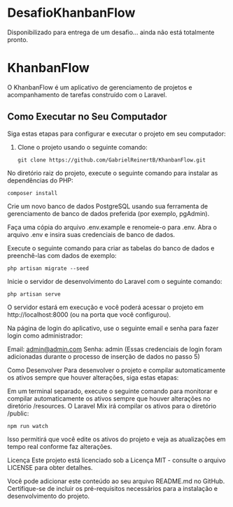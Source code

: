 # DesafioKhanbanFlow
Disponibilizado para entrega de um desafio... ainda não está totalmente pronto.

# KhanbanFlow

O KhanbanFlow é um aplicativo de gerenciamento de projetos e acompanhamento de tarefas construído com o Laravel.

## Como Executar no Seu Computador

Siga estas etapas para configurar e executar o projeto em seu computador:

1. Clone o projeto usando o seguinte comando:

   ```shell
   git clone https://github.com/GabrielReinertB/KhanbanFlow.git

No diretório raiz do projeto, execute o seguinte comando para instalar as dependências do PHP:
```shell
composer install
```
Crie um novo banco de dados PostgreSQL usando sua ferramenta de gerenciamento de banco de dados preferida (por exemplo, pgAdmin).

Faça uma cópia do arquivo .env.example e renomeie-o para .env. Abra o arquivo .env e insira suas credenciais de banco de dados.

Execute o seguinte comando para criar as tabelas do banco de dados e preenchê-las com dados de exemplo:
```shell
php artisan migrate --seed
```
Inicie o servidor de desenvolvimento do Laravel com o seguinte comando:
```shell
php artisan serve
```

O servidor estará em execução e você poderá acessar o projeto em http://localhost:8000 (ou na porta que você configurou).

Na página de login do aplicativo, use o seguinte email e senha para fazer login como administrador:

Email: admin@admin.com
Senha: admin (Essas credenciais de login foram adicionadas durante o processo de inserção de dados no passo 5)

Como Desenvolver
Para desenvolver o projeto e compilar automaticamente os ativos sempre que houver alterações, siga estas etapas:

Em um terminal separado, execute o seguinte comando para monitorar e compilar automaticamente os ativos sempre que houver alterações no diretório /resources. O Laravel Mix irá compilar os ativos para o diretório /public:
```shell
npm run watch
```

Isso permitirá que você edite os ativos do projeto e veja as atualizações em tempo real conforme faz alterações.

Licença
Este projeto está licenciado sob a Licença MIT - consulte o arquivo LICENSE para obter detalhes.

Você pode adicionar este conteúdo ao seu arquivo README.md no GitHub. Certifique-se de incluir os pré-requisitos necessários para a instalação e desenvolvimento do projeto.
